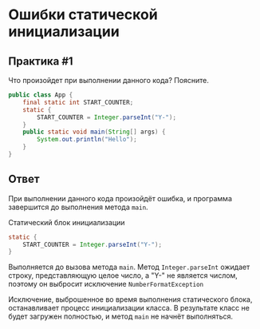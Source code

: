 # Ошибки статической инициализации

## Практика #1

Что произойдет при выполнении данного кода? Поясните.

```java
public class App {
    final static int START_COUNTER;
    static {
        START_COUNTER = Integer.parseInt("Y-");
    }
    public static void main(String[] args) {
        System.out.println("Hello");
    }
}
```

## Ответ

При выполнении данного кода произойдёт ошибка, и программа завершится до выполнения метода `main`.

Статический блок инициализации

```java
static {
    START_COUNTER = Integer.parseInt("Y-");
}
```

Выполняется до вызова метода `main`. Метод `Integer.parseInt` ожидает строку, представляющую целое число, а "Y-" не является числом, поэтому он выбросит исключение `NumberFormatException`

Исключение, выброшенное во время выполнения статического блока, останавливает процесс инициализации класса.
В результате класс не будет загружен полностью, и метод `main` не начнёт выполняться.
